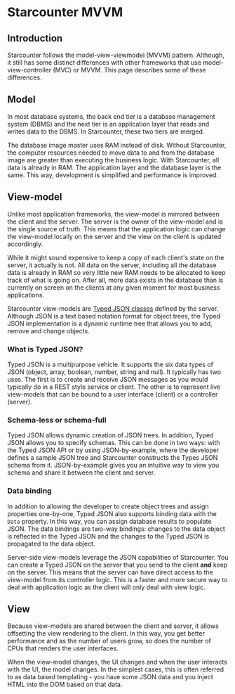 # Starcounter MVVM

## Introduction

Starcounter follows the model-view-viewmodel \(MVVM\) pattern. Although, it still has some distinct differences with other frameworks that use model-view-controller \(MVC\) or MVVM. This page describes some of these differences.

## Model

In most database systems, the back end tier is a database management system \(DBMS\) and the next tier is an application layer that reads and writes data to the DBMS. In Starcounter, these two tiers are merged.

The database image master uses RAM instead of disk. Without Starcounter, the computer resources needed to move data to and from the database image are greater than executing the business logic. With Starcounter, all data is already in RAM. The application layer and the database layer is the same. This way, development is simplified and performance is improved.

## View-model

Unlike most application frameworks, the view-model is mirrored between the client and the server. The server is the owner of the view-model and is the single source of truth. This means that the application logic can change the view-model locally on the server and the view on the client is updated accordingly.

While it might sound expensive to keep a copy of each client's state on the server, it actually is not. All data on the server, including all the database data is already in RAM so very little new RAM needs to be allocated to keep track of what is going on. After all, more data exists in the database than is currently on screen on the clients at any given moment for most business applications.

Starcounter view-models are [Typed JSON classes](../typed-json/) defined by the server. Although JSON is a text based notation format for object trees, the Typed JSON implementation is a dynamic runtime tree that allows you to add, remove and change objects.

### What is Typed JSON?

Typed JSON is a multipurpose vehicle. It supports the six data types of JSON \(object, array, boolean, number, string and null\). It typically has two uses. The first is to create and receive JSON messages as you would typically do in a REST style service or client. The other is to represent live view-models that can be bound to a user interface \(client\) or a controller \(server\).

### Schema-less or schema-full

Typed JSON allows dynamic creation of JSON trees. In addition, Typed JSON allows you to specify schemas. This can be done in two ways: with the Typed JSON API or by using JSON-by-example,  where the developer defines a sample JSON tree and Starcounter constructs the Types JSON schema from it. JSON-by-example gives you an intuitive way to view you schema and share it between the client and server.

### Data binding

In addition to allowing the developer to create object trees and assign properties one-by-one, Typed JSON also supports binding data with the `Data` property. In this way, you can assign database results to populate JSON. The data bindings are two-way bindings: changes to the data object is reflected in the Typed JSON and the changes to the Typed JSON is propagated to the data object.

Server-side view-models leverage the JSON capabilities of Starcounter. You can create a Typed JSON on the server that you send to the client **and** keep on the server. This means that the server can have direct access to the view-model from its controller logic. This is a faster and more secure way to deal with application logic as the client will only deal with view logic.

## View

Because view-models are shared between the client and server, it allows offsetting the view rendering to the client. In this way, you get better performance and as the number of users grow, so does the number of CPUs that renders the user interfaces.

When the view-model changes, the UI changes and when the user interacts with the UI, the model changes. In the simplest cases, this is often referred to as data based templating - you have some JSON data and you inject HTML into the DOM based on that data.

